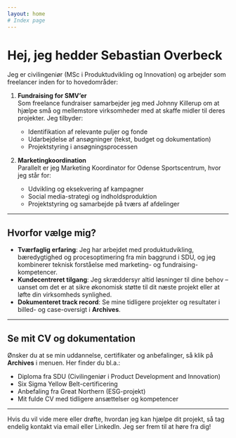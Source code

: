 ```yaml
---
layout: home
# Index page
---
```

# Hej, jeg hedder Sebastian Overbeck

Jeg er civilingeniør (MSc i Produktudvikling og Innovation) og arbejder som freelancer inden for to hovedområder:

1. **Fundraising for SMV’er**  
   Som freelance fundraiser samarbejder jeg med Johnny Killerup om at hjælpe små og mellemstore virksomheder med at skaffe midler til deres projekter. Jeg tilbyder:
   - Identifikation af relevante puljer og fonde  
   - Udarbejdelse af ansøgninger (tekst, budget og dokumentation)  
   - Projektstyring i ansøgningsprocessen  

2. **Marketingkoordination**  
   Parallelt er jeg Marketing Koordinator for Odense Sportscentrum, hvor jeg står for:
   - Udvikling og eksekvering af kampagner  
   - Social media-strategi og indholdsproduktion  
   - Projektstyring og samarbejde på tværs af afdelinger  

---

## Hvorfor vælge mig?

- **Tværfaglig erfaring**: Jeg har arbejdet med produktudvikling, bæredygtighed og procesoptimering fra min baggrund i SDU, og jeg kombinerer teknisk forståelse med marketing- og fundraising-kompetencer.  
- **Kunde­centreret tilgang**: Jeg skræddersyr altid løsninger til dine behov – uanset om det er at sikre økonomisk støtte til dit næste projekt eller at løfte din virksomheds synlighed.  
- **Dokumenteret track record**: Se mine tidligere projekter og resultater i billed- og case-oversigt i **Archives**.  

---

## Se mit CV og dokumentation

Ønsker du at se min uddannelse, certifikater og anbefalinger, så klik på **Archives** i menuen. Her finder du bl.a.:

- Diploma fra SDU (Civilingeniør i Product Development and Innovation)  
- Six Sigma Yellow Belt-certificering  
- Anbefaling fra Great Northern (ESG-projekt)  
- Mit fulde CV med tidligere ansættelser og kompetencer  

---

Hvis du vil vide mere eller drøfte, hvordan jeg kan hjælpe dit projekt, så tag endelig kontakt via email eller LinkedIn. Jeg ser frem til at høre fra dig!